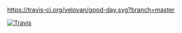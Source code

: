 
https://travis-ci.org/velovan/good-day.svg?branch=master


[![Travis](https://img.shields.io/travis/rust-lang/rust.svg)]()
